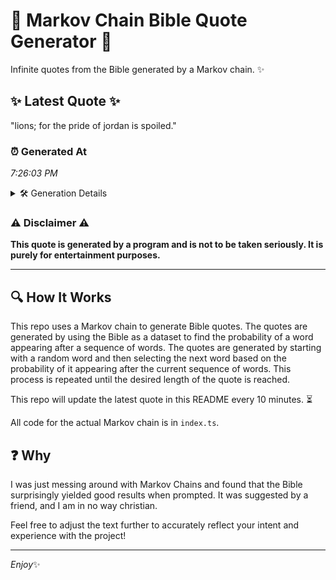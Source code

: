 # 📖 Markov Chain Bible Quote Generator 📖

Infinite quotes from the Bible generated by a Markov chain. ✨

## ✨ Latest Quote ✨
"lions; for the pride of jordan is spoiled."

### ⏰ Generated At
*7:26:03 PM*

<details>
    <summary>🛠️ Generation Details</summary>
    <p>
        <strong>🌱 Seed:</strong> lions;<br>
        <strong>🔄 Iterations:</strong> 7<br>
        <strong>📜 Context History:</strong><br>[ lions; ]: for<br>[ lions;, for ]: the<br>[ lions;, for, the ]: pride<br>[ lions;, for, the, pride ]: of<br>[ lions;, for, the, pride, of ]: jordan<br>[ lions;, for, the, pride, of, jordan ]: is<br>[ for, the, pride, of, jordan, is ]: spoiled.<br>
    </p>
</details>

### ⚠️ Disclaimer ⚠️
**This quote is generated by a program and is not to be taken seriously. It is purely for entertainment purposes.**

---

## 🔍 How It Works

This repo uses a Markov chain to generate Bible quotes. The quotes are generated by using the Bible as a dataset to find the probability of a word appearing after a sequence of words. The quotes are generated by starting with a random word and then selecting the next word based on the probability of it appearing after the current sequence of words. This process is repeated until the desired length of the quote is reached.

This repo will update the latest quote in this README every 10 minutes. ⏳

All code for the actual Markov chain is in `index.ts`.

## ❓ Why

I was just messing around with Markov Chains and found that the Bible surprisingly yielded good results when prompted. 
It was suggested by a friend, and I am in no way christian.

Feel free to adjust the text further to accurately reflect your intent and experience with the project!

---

*Enjoy*✨
